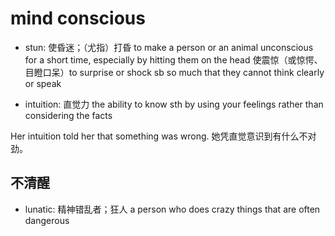# mind conscious

- stun: 使昏迷；（尤指）打昏 to make a person or an animal unconscious for a short time, especially by hitting them on the head 使震惊（或惊愕、目瞪口呆）to surprise or shock sb so much that they cannot think clearly or speak

- intuition: 直觉力 the ability to know sth by using your feelings rather than considering the facts

Her intuition told her that something was wrong. 她凭直觉意识到有什么不对劲。

## 不清醒

- lunatic: 精神错乱者；狂人 a person who does crazy things that are often dangerous
